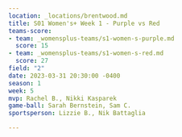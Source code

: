 ```yaml
---
location: _locations/brentwood.md
title: S01 Women's+ Week 1 - Purple vs Red
teams-score:
- team: _womensplus-teams/s1-women-s-purple.md
  score: 15
- team: _womensplus-teams/s1-women-s-red.md
  score: 27
field: "2"
date: 2023-03-31 20:30:00 -0400
season: 1
week: 5
mvp: Rachel B., Nikki Kasparek
game-ball: Sarah Bernstein, Sam C.
sportsperson: Lizzie B., Nik Battaglia

---
```

